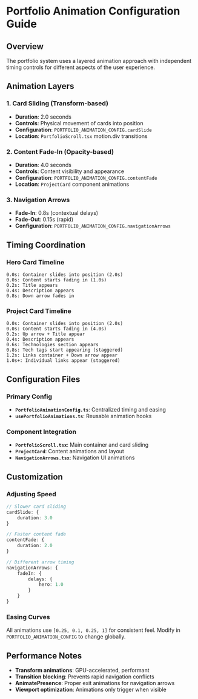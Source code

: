 # Portfolio Animation Configuration Guide

## Overview

The portfolio system uses a layered animation approach with independent timing controls for different aspects of the user experience.

## Animation Layers

### 1. Card Sliding (Transform-based)

- **Duration**: 2.0 seconds
- **Controls**: Physical movement of cards into position
- **Configuration**: `PORTFOLIO_ANIMATION_CONFIG.cardSlide`
- **Location**: `PortfolioScroll.tsx` motion.div transitions

### 2. Content Fade-In (Opacity-based)

- **Duration**: 4.0 seconds
- **Controls**: Content visibility and appearance
- **Configuration**: `PORTFOLIO_ANIMATION_CONFIG.contentFade`
- **Location**: `ProjectCard` component animations

### 3. Navigation Arrows

- **Fade-In**: 0.8s (contextual delays)
- **Fade-Out**: 0.15s (rapid)
- **Configuration**: `PORTFOLIO_ANIMATION_CONFIG.navigationArrows`

## Timing Coordination

### Hero Card Timeline

```
0.0s: Container slides into position (2.0s)
0.0s: Content starts fading in (1.0s)
0.2s: Title appears
0.4s: Description appears
0.8s: Down arrow fades in
```

### Project Card Timeline

```
0.0s: Container slides into position (2.0s)
0.0s: Content starts fading in (4.0s)
0.2s: Up arrow + Title appear
0.4s: Description appears
0.6s: Technologies section appears
0.8s: Tech tags start appearing (staggered)
1.2s: Links container + Down arrow appear
1.0s+: Individual links appear (staggered)
```

## Configuration Files

### Primary Config

- **`PortfolioAnimationConfig.ts`**: Centralized timing and easing
- **`usePortfolioAnimations.ts`**: Reusable animation hooks

### Component Integration

- **`PortfolioScroll.tsx`**: Main container and card sliding
- **`ProjectCard`**: Content animations and layout
- **`NavigationArrows.tsx`**: Navigation UI animations

## Customization

### Adjusting Speed

```typescript
// Slower card sliding
cardSlide: {
	duration: 3.0
}

// Faster content fade
contentFade: {
	duration: 2.0
}

// Different arrow timing
navigationArrows: {
	fadeIn: {
		delays: {
			hero: 1.0
		}
	}
}
```

### Easing Curves

All animations use `[0.25, 0.1, 0.25, 1]` for consistent feel.
Modify in `PORTFOLIO_ANIMATION_CONFIG` to change globally.

## Performance Notes

- **Transform animations**: GPU-accelerated, performant
- **Transition blocking**: Prevents rapid navigation conflicts
- **AnimatePresence**: Proper exit animations for navigation arrows
- **Viewport optimization**: Animations only trigger when visible
